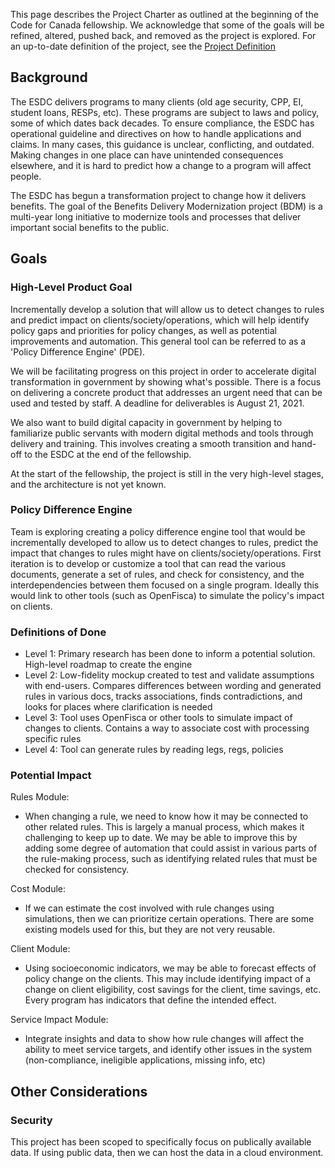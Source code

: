 This page describes the Project Charter as outlined at the beginning of the Code for Canada fellowship. We acknowledge that some of the goals will be refined, altered, pushed back, and removed as the project is explored. For an up-to-date definition of the project, see the [Project Definition](https://code-for-canada.github.io/team-babel/wiki/project-definition)

## Background

The ESDC delivers programs to many clients (old age security, CPP, EI, student loans, RESPs, etc). These programs are subject to laws and policy, some of which dates back decades. To ensure compliance, the ESDC has operational guideline and directives on how to handle applications and claims. In many cases, this guidance is unclear, conflicting, and outdated. Making changes in one place can have unintended consequences elsewhere, and it is hard to predict how a change to a program will affect people.

The ESDC has begun a transformation project to change how it delivers benefits. The goal of the Benefits Delivery Modernization project (BDM) is a multi-year long initiative to modernize tools and processes that deliver important social benefits to the public.


## Goals

### High-Level Product Goal
Incrementally develop a solution that will allow us to detect changes to rules and predict impact on clients/society/operations, which will help identify policy gaps and priorities for policy changes, as well as potential improvements and automation. This general tool can be referred to as a 'Policy Difference Engine' (PDE).

We will be facilitating progress on this project in order to accelerate digital transformation in government by showing what's possible. There is a focus on delivering a concrete product that addresses an urgent need that can be used and tested by staff. A deadline for deliverables is August 21, 2021.

We also want to build digital capacity in government by helping to familiarize public servants with modern digital methods and tools through delivery and training. This involves creating a smooth transition and hand-off to the ESDC at the end of the fellowship.

At the start of the fellowship, the project is still in the very high-level stages, and the architecture is not yet known. 

### Policy Difference Engine
Team is exploring creating a policy difference engine tool that would be incrementally developed to allow us to detect changes to rules, predict the impact that changes to rules might have on clients/society/operations. First iteration is to develop or customize a tool that can read the various documents, generate a set of rules, and check for consistency, and the interdependencies between them focused on a single program. Ideally this would link to other tools (such as OpenFisca) to simulate the policy's impact on clients.


### Definitions of Done
- Level 1: Primary research has been done to inform a potential solution. High-level roadmap to create the engine
- Level 2: Low-fidelity mockup created to test and validate assumptions with end-users. Compares differences between wording and generated rules in various docs, tracks associations, finds contradictions, and looks for places where clarification is needed
- Level 3: Tool uses OpenFisca or other tools to simulate impact of changes to clients. Contains a way to associate cost with processing specific rules
- Level 4: Tool can generate rules by reading legs, regs, policies


### Potential Impact

Rules Module:
- When changing a rule, we need to know how it may be connected to other related rules. This is largely a manual process, which makes it challenging to keep up to date. We may be able to improve this by adding some degree of automation that could assist in various parts of the rule-making process, such as identifying related rules that must be checked for consistency. 

Cost Module:
- If we can estimate the cost involved with rule changes using simulations, then we can prioritize certain operations. There are some existing models used for this, but they are not very reusable.

Client Module:
- Using socioeconomic indicators, we may be able to forecast effects of policy change on the clients. This may include identifying impact of a change on client eligibility, cost savings for the client, time savings, etc. Every program has indicators that define the intended effect.

Service Impact Module:
- Integrate insights and data to show how rule changes will affect the ability to meet service targets, and identify other issues in the system (non-compliance, ineligible applications, missing info, etc)


## Other Considerations

### Security
This project has been scoped to specifically focus on publically available data. If using public data, then we can host the data in a cloud environment. 

